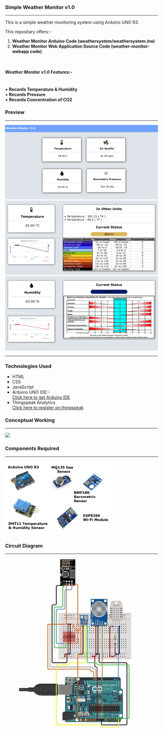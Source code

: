 <h3>Simple Weather Monitor v1.0 </h3>
<hr/>
This is a simple weather monitoring system using Arduino UNO R3 


This repositary offers:- <br>
<ol>
   <li>
      <b> Weather Monitor Arduino Code (weathersystem/weathersystem.ino) </b>
   </li>
   <li>
      <b> Weather Monitor Web Application Source Code (weather-monitor-webapp code) </b>
   </li>
   </ol>
<br>
<b>
<h5> Weather Monitor v1.0 Features:-</h5><br>
+ Records Temperature & Humidity<br>
+ Records Pressure<br>
+ Records Concentration of CO2<br>
   </b>
<h3> Preview </h3>
<hr/>
<img src="Preview/dashboard-preview.png">
<img src="Preview/temperature_details.png">
<img src="Preview/humidity_details.png">
<hr/>
<h3> Technologies Used </h3>
<ul type="square">
   <li> HTML </li>
  <li> CSS </li>
  <li> JavaScript </li>
  <li> Arduino UNO IDE:- </li>
  <a href="https://www.arduino.cc/en/Main/Software"> Click here to get Arduino IDE </a>
  <li> Thingspeak Analytics </li>
  <a href="https://thingspeak.com/"> Click here to register on thingspeak </a>
  </ul>
<h3> Conceptual Working </h3>
<hr/>
<img src="Preview/working.png">
<h3> Components Required </h3>
<hr/>
<img src="Preview/components.png" width="70%">
<h3> Circuit Diagram </h3>
<hr/>
<img src="Preview/circuit_diagram.png">

